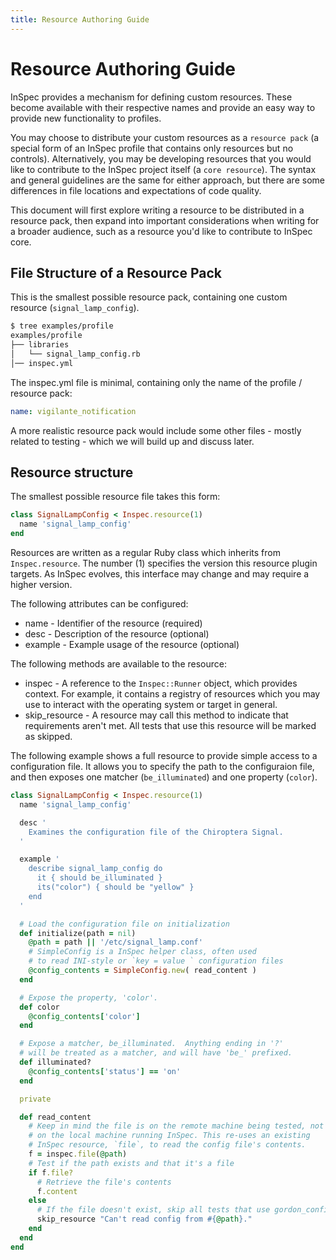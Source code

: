 ```yaml
---
title: Resource Authoring Guide
---
```


# Resource Authoring Guide

InSpec provides a mechanism for defining custom resources. These become
available with their respective names and provide an easy way to provide new functionality to
profiles.

You may choose to distribute your custom resources as a `resource pack` (a special form of an InSpec profile that contains only resources but no controls). Alternatively, you may be developing resources that you would like to contribute to the InSpec project itself (a `core resource`). The syntax and general guidelines are the same for either approach, but there are some differences in file locations and expectations of code quality.

This document will first explore writing a resource to be distributed in a resource pack, then expand into important considerations when writing for a broader audience, such as a resource you'd like to contribute to InSpec core.

## File Structure of a Resource Pack

This is the smallest possible resource pack, containing one custom resource (`signal_lamp_config`).

```bash
$ tree examples/profile
examples/profile
├── libraries
│   └── signal_lamp_config.rb
│── inspec.yml
```

The inspec.yml file is minimal, containing only the name of the profile / resource pack:

```yaml
name: vigilante_notification
```

 A more realistic resource pack would include some other files - mostly related to testing - which we will build up and discuss later.


## Resource structure

The smallest possible resource file takes this form:

```ruby
class SignalLampConfig < Inspec.resource(1)
  name 'signal_lamp_config'
end
```

Resources are written as a regular Ruby class which inherits from
`Inspec.resource`. The number (1) specifies the version this resource
plugin targets. As InSpec evolves, this interface may change and may
require a higher version.

The following attributes can be configured:

* name - Identifier of the resource (required)
* desc - Description of the resource (optional)
* example - Example usage of the resource (optional)

The following methods are available to the resource:

* inspec - A reference to the `Inspec::Runner` object, which provides context. For example, it contains a registry of resources which you may use to interact with the operating system or target in general.
* skip\_resource - A resource may call this method to indicate that requirements aren't met. All tests that use this resource will be marked as skipped.

The following example shows a full resource to provide simple access to a configuration file.  It allows you to specify the path to the configuraion file, and then exposes one matcher (`be_illuminated`) and one property (`color`).

```ruby
class SignalLampConfig < Inspec.resource(1)
  name 'signal_lamp_config'

  desc '
    Examines the configuration file of the Chiroptera Signal.
  '

  example '
    describe signal_lamp_config do
      it { should be_illuminated }
      its("color") { should be "yellow" }
    end
  '

  # Load the configuration file on initialization
  def initialize(path = nil)
    @path = path || '/etc/signal_lamp.conf'
    # SimpleConfig is a InSpec helper class, often used 
    # to read INI-style or `key = value ` configuration files
    @config_contents = SimpleConfig.new( read_content )
  end

  # Expose the property, 'color'.
  def color
    @config_contents['color']
  end

  # Expose a matcher, be_illuminated.  Anything ending in '?' 
  # will be treated as a matcher, and will have 'be_' prefixed.
  def illuminated?
    @config_contents['status'] == 'on'
  end

  private

  def read_content
    # Keep in mind the file is on the remote machine being tested, not 
    # on the local machine running InSpec. This re-uses an existing 
    # InSpec resource, `file`, to read the config file's contents.
    f = inspec.file(@path)
    # Test if the path exists and that it's a file
    if f.file?
      # Retrieve the file's contents
      f.content
    else
      # If the file doesn't exist, skip all tests that use gordon_config
      skip_resource "Can't read config from #{@path}."
    end
  end
end
```

